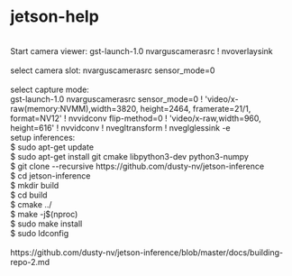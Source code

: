 # jetson-help
<br>
Start camera viewer: gst-launch-1.0 nvarguscamerasrc ! nvoverlaysink <br>
<br> 
select camera slot: nvarguscamerasrc sensor_mode=0 <br>
<br>
select capture mode:  <br>
gst-launch-1.0 nvarguscamerasrc sensor_mode=0 ! 'video/x-raw(memory:NVMM),width=3820, height=2464, framerate=21/1, format=NV12' ! nvvidconv flip-method=0 ! 'video/x-raw,width=960, height=616' ! nvvidconv ! nvegltransform ! nveglglessink -e
<br>
setup inferences:  <br>
$ sudo apt-get update<br>
$ sudo apt-get install git cmake libpython3-dev python3-numpy<br>
$ git clone --recursive https://github.com/dusty-nv/jetson-inference<br>
$ cd jetson-inference<br>
$ mkdir build<br>
$ cd build<br>
$ cmake ../<br>
$ make -j$(nproc)<br>
$ sudo make install<br>
$ sudo ldconfig<br>
<br>
 https://github.com/dusty-nv/jetson-inference/blob/master/docs/building-repo-2.md
 <br>
 
